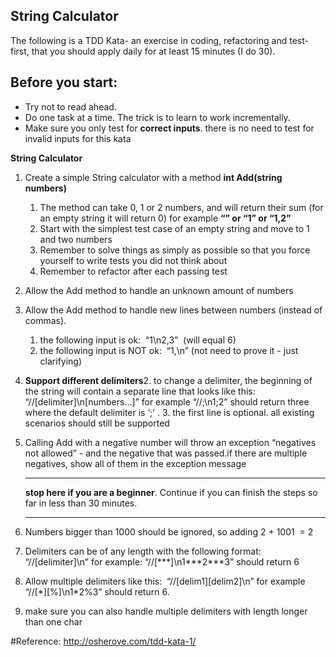 String Calculator
-----------------

The following is a TDD Kata- an exercise in coding, refactoring and test-first, that you should apply daily for at least 15 minutes (I do 30).

Before you start:
-----------------

*   Try not to read ahead.
*   Do one task at a time. The trick is to learn to work incrementally.
*   Make sure you only test for **correct inputs**. there is no need to test for invalid inputs for this kata

**String Calculator**

1.  Create a simple String calculator with a method **int Add(string numbers)**
    1.  The method can take 0, 1 or 2 numbers, and will return their sum (for an empty string it will return 0) for example **“” or “1” or “1,2”**
    2.  Start with the simplest test case of an empty string and move to 1 and two numbers
    3.  Remember to solve things as simply as possible so that you force yourself to write tests you did not think about
    4.  Remember to refactor after each passing test
2.  Allow the Add method to handle an unknown amount of numbers
3.  Allow the Add method to handle new lines between numbers (instead of commas).
    1.  the following input is ok:  “1\\n2,3”  (will equal 6)
    2.  the following input is NOT ok:  “1,\\n” (not need to prove it - just clarifying)
4.  **Support different delimiters**2.  to change a delimiter, the beginning of the string will contain a separate line that looks like this:   “//\[delimiter\]\\n\[numbers…\]” for example “//;\\n1;2” should return three where the default delimiter is ‘;’ .
    3.  the first line is optional. all existing scenarios should still be supported
5.  Calling Add with a negative number will throw an exception “negatives not allowed” - and the negative that was passed.if there are multiple negatives, show all of them in the exception message
    
    * * *
    
    **stop here if you are a beginner**. Continue if you can finish the steps so far in less than 30 minutes.
    
    * * *
    
6.  Numbers bigger than 1000 should be ignored, so adding 2 + 1001  = 2
7.  Delimiters can be of any length with the following format:  “//\[delimiter\]\\n” for example: “//\[\*\*\*\]\\n1\*\*\*2\*\*\*3” should return 6
8.  Allow multiple delimiters like this:  “//\[delim1\]\[delim2\]\\n” for example “//\[\*\]\[%\]\\n1\*2%3” should return 6.
9.  make sure you can also handle multiple delimiters with length longer than one char


#Reference: http://osherove.com/tdd-kata-1/
